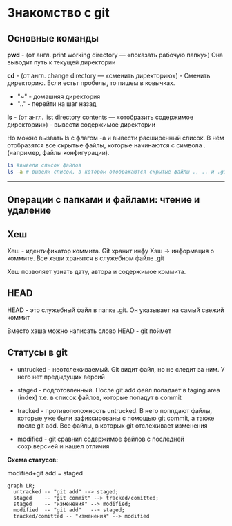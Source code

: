 # Знакомство с git

## Основные команды

**pwd** - (от англ. print working directory — «показать рабочую папку») Она выводит путь к текущей директории

**cd** - (от англ. change directory — «сменить директорию»)  -  Сменить директорию. Если естьт пробелы, то пишем в ковычках.

* "~" - домашняя директория
* ".." - перейти на шаг назад

**ls** - (от англ. list directory contents — «отобразить содержимое директории») - вывести содержимое директории

Но можно вызвать ls с флагом -a и вывести расширенный список. В нём отобразятся все скрытые файлы, которые начинаются с символа . (например, файлы конфигурации).

```bash
ls #вывели список файлов
ls -a # вывели список, в котором отображаются скрытые файлы ., .. и .git
```

---

## Операции с папками и файлами: чтение и удаление


## Хеш

Хеш - идентификатор коммита. Git хранит инфу Хэш -> информация о коммите. Все хэши хранятся в служебном файле .git

Хеш позволяет узнать дату, автора и содержимое коммита.


## HEAD

HEAD - это служебный файл в папке .git. Он указывает на самый свежий коммит

Вместо хэша можно написать слово HEAD - git поймет

## Статусы в git

* untrucked - неотслеживаемый. Git видит файл, но не следит за ним. У него нет предыдущих версий

* staged - подготовленный. После git add файл попадает в taging area (index) т.е. в список файлов, которые попадут в commit

* tracked - противоположность untrucked. В него поппдают файлы, которые уже были зафиксированы с помощью git commit, а также после git add. Все файлы, в которых git отслеживает изменения

* modified - git сравнил содержимое файлов с последней сохр.версией и нашел отличия

**Схема статусов:**

modified+git add = staged

```mermaid
graph LR;
  untracked -- "git add" --> staged;
  staged    -- "git commit" --> tracked/comitted;
  staged    -- "изменения" --> modified;
  modified  -- "git add"   --> staged;
  tracked/comitted -- "изменения" --> modified

``` 